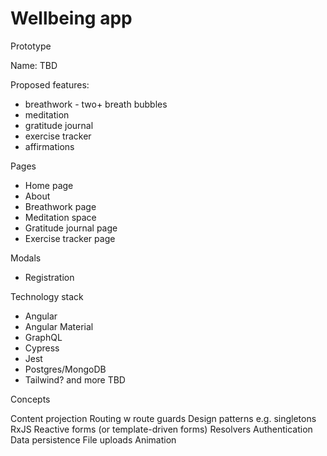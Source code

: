 # Wellbeing app


Prototype

Name: TBD 

Proposed features:

* breathwork - two+ breath bubbles
* meditation
* gratitude journal
* exercise tracker
* affirmations 

Pages

* Home page
* About
* Breathwork page
* Meditation space
* Gratitude journal page
* Exercise tracker page

Modals

* Registration


Technology stack

* Angular
* Angular Material
* GraphQL
* Cypress
* Jest
* Postgres/MongoDB
* Tailwind?
and more TBD


Concepts

Content projection
Routing w route guards
Design patterns e.g. singletons
RxJS
Reactive forms (or template-driven forms)
Resolvers
Authentication
Data persistence 
File uploads
Animation

